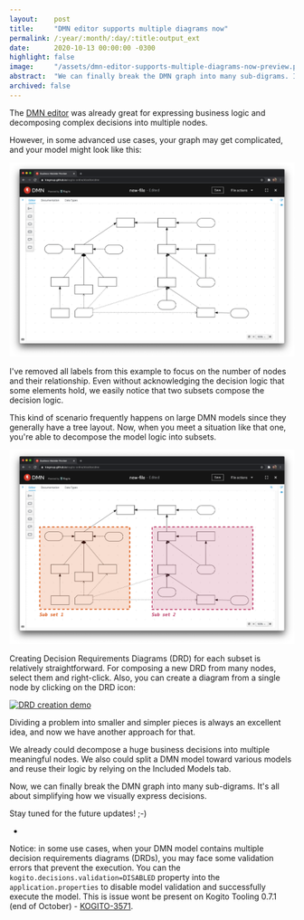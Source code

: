 ```yaml
---
layout:    post
title:     "DMN editor supports multiple diagrams now"
permalink: /:year/:month/:day/:title:output_ext
date:      2020-10-13 00:00:00 -0300
highlight: false
image:     "/assets/dmn-editor-supports-multiple-diagrams-now-preview.png"
abstract:  "We can finally break the DMN graph into many sub-digrams. It's all about simplifying how we visually express decisions."
archived: false
---
```


The [DMN editor](http://dmn.new) was already great for expressing business logic and decomposing complex decisions into multiple nodes.

However, in some advanced use cases, your graph may get complicated, and your model might look like this:

[![Complex diagram screenshot](/assets/dmn-editor-supports-multiple-diagrams-now-1.png "Complex diagram screenshot")](/assets/dmn-editor-supports-multiple-diagrams-now-1.png)

I've removed all labels from this example to focus on the number of nodes and their relationship. Even without acknowledging the decision logic that some elements hold, we easily notice that two subsets compose the decision logic.

This kind of scenario frequently happens on large DMN models since they generally have a tree layout. Now, when you meet a situation like that one, you're able to decompose the model logic into subsets.

[![Complex diagram divided into two subsets screenshot](/assets/dmn-editor-supports-multiple-diagrams-now-2.png "Complex diagram divided into two subsets screenshot")](/assets/dmn-editor-supports-multiple-diagrams-now-2.png)

Creating Decision Requirements Diagrams (DRD) for each subset is relatively straightforward. For composing a new DRD from many nodes, select them and right-click. Also, you can create a diagram from a single node by clicking on the DRD icon:

[![DRD creation demo](/assets/dmn-editor-supports-multiple-diagrams-now-3.gif "DRD creation demo")](/assets/dmn-editor-supports-multiple-diagrams-now-4.gif)

Dividing a problem into smaller and simpler pieces is always an excellent idea, and now we have another approach for that.

We already could decompose a huge business decisions into multiple meaningful nodes. We also could split a DMN model toward various models and reuse their logic by relying on the Included Models tab.

Now, we can finally break the DMN graph into many sub-digrams. It's all about simplifying how we visually express decisions.

Stay tuned for the future updates! ;-)

-

Notice: in some use cases, when your DMN model contains multiple decision requirements diagrams (DRDs), you may face some validation errors that prevent the execution. You can the `kogito.decisions.validation=DISABLED` property into the `application.properties` to disable model validation and successfully execute the model. This is issue wont be present on Kogito Tooling 0.7.1 (end of October) - [KOGITO-3571](https://issues.redhat.com/browse/KOGITO-3571).
